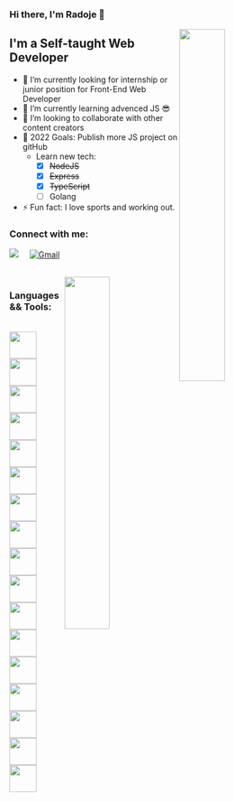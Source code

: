 ### Hi there, I'm Radoje 👋

<img src="https://media.giphy.com/media/PiQejEf31116URju4V/giphy.gif" width="40%" align="right">

## I'm a Self-taught Web Developer
- 🔭 I’m currently looking for internship or junior position for Front-End Web Developer
- 🌱 I’m currently learning advenced JS 😎
- 🤝 I’m looking to collaborate with other content creators
- 🥅 2022 Goals: Publish more JS project on gitHub
  - Learn new tech:
    - [x] <s>NodeJS</s>
    - [x] <s>Express</s>
    - [x] <s>TypeScript</s>
    - [ ] Golang
- ⚡ Fun fact: I love sports and working out.

### Connect with me:
<p align="left">
<a href="https://www.linkedin.com/in/radoje-jezdic-41910217a/">
  <img src="https://img.icons8.com/bubbles/50/000000/linkedin.png" ald="LinkedIn"/></a> &nbsp; &nbsp;
<a href="mailto:webdevradoje@gmail.com">
  <img src="https://img.icons8.com/bubbles/50/000000/gmail.png" alt="Gmail"></a> &nbsp; &nbsp;
</p>
<br />

<img src="https://media.giphy.com/media/M4ecx9P2jI4tq/giphy.gif" width="40%" align="right" />

### Languages && Tools:
<br/>
 
<div>
<img height="48" width="48" src="https://img.icons8.com/color/96/000000/html-5.png" />
<img height="48" width="48" src="https://img.icons8.com/color/48/000000/css3.png" />
<img height="48" width="48" src="https://img.icons8.com/color/50/000000/sass.png"/>
<img height="48" width="48" src="https://img.icons8.com/color/96/000000/javascript.png" />
<img height="48" width="48" src="https://img.icons8.com/color/96/000000/angularjs.png"/>
<img height="48" width="48" src="https://img.icons8.com/color/50/000000/react-native.png"/>
<img height="48" width="48" src="https://img.icons8.com/color/96/000000/vue-js.png" />
<img height="48" width="48" src="https://img.icons8.com/color/50/000000/nodejs.png"/>
</div>

<div>

  <img height="48" width="48" src="https://img.icons8.com/fluent/96/000000/visual-studio-code-2019.png" />
<img height="48" width="48" src="https://img.icons8.com/color/96/000000/git.png" />
<img height="48" width="48" src="https://img.icons8.com/color/50/000000/adobe-photoshop--v1.png"/>
<img height="48" width="48" src="https://img.icons8.com/color/50/000000/adobe-illustrator--v1.png"/>
<img height="48" width="48" src="https://img.icons8.com/color/50/000000/figma--v1.png"/>
<img height="48" width="48" src="https://img.icons8.com/color/50/000000/npm.png"/>
<img height="48" width="48" src="https://img.icons8.com/color/50/000000/linux--v1.png"/>
<img height="48" width="48" src="https://img.icons8.com/color/96/000000/jira.png"/>
<img height="48" width="48" src="https://img.icons8.com/color/96/000000/bitbucket.png"/>


</div>
